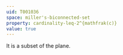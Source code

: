 ```yaml
---
uid: T001036
space: miller's-biconnected-set
property: cardinality-leq-2^{mathfrak(c)}
value: true
---
```

It is a subset of the plane.

